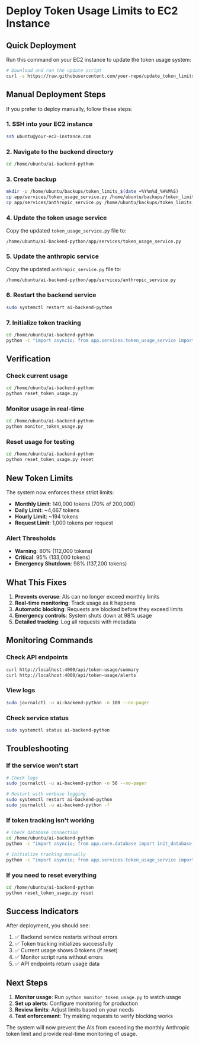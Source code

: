# Deploy Token Usage Limits to EC2 Instance

## Quick Deployment

Run this command on your EC2 instance to update the token usage system:

```bash
# Download and run the update script
curl -s https://raw.githubusercontent.com/your-repo/update_token_limits_ec2.sh | bash
```

## Manual Deployment Steps

If you prefer to deploy manually, follow these steps:

### 1. SSH into your EC2 instance
```bash
ssh ubuntu@your-ec2-instance.com
```

### 2. Navigate to the backend directory
```bash
cd /home/ubuntu/ai-backend-python
```

### 3. Create backup
```bash
mkdir -p /home/ubuntu/backups/token_limits_$(date +%Y%m%d_%H%M%S)
cp app/services/token_usage_service.py /home/ubuntu/backups/token_limits_$(date +%Y%m%d_%H%M%S)/
cp app/services/anthropic_service.py /home/ubuntu/backups/token_limits_$(date +%Y%m%d_%H%M%S)/
```

### 4. Update the token usage service
Copy the updated `token_usage_service.py` file to:
```
/home/ubuntu/ai-backend-python/app/services/token_usage_service.py
```

### 5. Update the anthropic service
Copy the updated `anthropic_service.py` file to:
```
/home/ubuntu/ai-backend-python/app/services/anthropic_service.py
```

### 6. Restart the backend service
```bash
sudo systemctl restart ai-backend-python
```

### 7. Initialize token tracking
```bash
cd /home/ubuntu/ai-backend-python
python -c "import asyncio; from app.services.token_usage_service import token_usage_service; from app.core.database import init_database; asyncio.run(init_database()); asyncio.run(token_usage_service._setup_monthly_tracking()); print('Token tracking initialized')"
```

## Verification

### Check current usage
```bash
cd /home/ubuntu/ai-backend-python
python reset_token_usage.py
```

### Monitor usage in real-time
```bash
cd /home/ubuntu/ai-backend-python
python monitor_token_usage.py
```

### Reset usage for testing
```bash
cd /home/ubuntu/ai-backend-python
python reset_token_usage.py reset
```

## New Token Limits

The system now enforces these strict limits:

- **Monthly Limit**: 140,000 tokens (70% of 200,000)
- **Daily Limit**: ~4,667 tokens
- **Hourly Limit**: ~194 tokens
- **Request Limit**: 1,000 tokens per request

### Alert Thresholds
- **Warning**: 80% (112,000 tokens)
- **Critical**: 95% (133,000 tokens)
- **Emergency Shutdown**: 98% (137,200 tokens)

## What This Fixes

1. **Prevents overuse**: AIs can no longer exceed monthly limits
2. **Real-time monitoring**: Track usage as it happens
3. **Automatic blocking**: Requests are blocked before they exceed limits
4. **Emergency controls**: System shuts down at 98% usage
5. **Detailed tracking**: Log all requests with metadata

## Monitoring Commands

### Check API endpoints
```bash
curl http://localhost:4000/api/token-usage/summary
curl http://localhost:4000/api/token-usage/alerts
```

### View logs
```bash
sudo journalctl -u ai-backend-python -n 100 --no-pager
```

### Check service status
```bash
sudo systemctl status ai-backend-python
```

## Troubleshooting

### If the service won't start
```bash
# Check logs
sudo journalctl -u ai-backend-python -n 50 --no-pager

# Restart with verbose logging
sudo systemctl restart ai-backend-python
sudo journalctl -u ai-backend-python -f
```

### If token tracking isn't working
```bash
# Check database connection
cd /home/ubuntu/ai-backend-python
python -c "import asyncio; from app.core.database import init_database; asyncio.run(init_database()); print('Database connected')"

# Initialize tracking manually
python -c "import asyncio; from app.services.token_usage_service import token_usage_service; asyncio.run(token_usage_service._setup_monthly_tracking()); print('Tracking initialized')"
```

### If you need to reset everything
```bash
cd /home/ubuntu/ai-backend-python
python reset_token_usage.py reset
```

## Success Indicators

After deployment, you should see:

1. ✅ Backend service restarts without errors
2. ✅ Token tracking initializes successfully
3. ✅ Current usage shows 0 tokens (if reset)
4. ✅ Monitor script runs without errors
5. ✅ API endpoints return usage data

## Next Steps

1. **Monitor usage**: Run `python monitor_token_usage.py` to watch usage
2. **Set up alerts**: Configure monitoring for production
3. **Review limits**: Adjust limits based on your needs
4. **Test enforcement**: Try making requests to verify blocking works

The system will now prevent the AIs from exceeding the monthly Anthropic token limit and provide real-time monitoring of usage. 